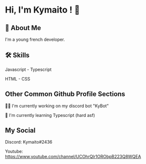 # Hi, I'm Kymaito ! 👋


## 🚀 About Me
I'm a young french developer. 

## 🛠 Skills
Javascript - Typescript

HTML - CSS


## Other Common Github Profile Sections
👩‍💻 I'm currently working on my discord bot "KyBot"

🧠 I'm currently learning Typescript (hard asf)

## My Social
Discord: Kymaito#2436

Youtube: https://www.youtube.com/channel/UCOhrQlr1ORObpB223Q8WQEA

<!--
**Kymaito/Kymaito** is a ✨ _special_ ✨ repository because its `README.md` (this file) appears on your GitHub profile.

Here are some ideas to get you started:

- 🔭 I’m currently working on ...
- 🌱 I’m currently learning ...
- 👯 I’m looking to collaborate on ...
- 🤔 I’m looking for help with ...
- 💬 Ask me about ...
- 📫 How to reach me: ...
- 😄 Pronouns: ...
- ⚡ Fun fact: ...
-->
